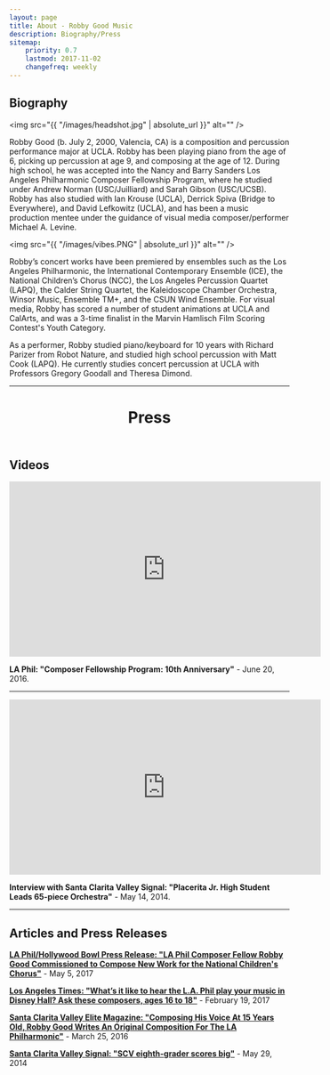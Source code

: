 ```yaml
---
layout: page
title: About - Robby Good Music
description: Biography/Press
sitemap:
    priority: 0.7
    lastmod: 2017-11-02
    changefreq: weekly
---
```

## Biography

<span class="image left"><img src="{{ "/images/headshot.jpg" | absolute_url }}" alt="" /></span>

Robby Good (b. July 2, 2000, Valencia, CA) is a composition and percussion performance major at UCLA. Robby has been playing piano from the age of 6, picking up percussion at age 9, and composing at the age of 12. During high school, he was accepted into the Nancy and Barry Sanders Los Angeles Philharmonic Composer Fellowship Program, where he studied under Andrew Norman (USC/Juilliard) and Sarah Gibson (USC/UCSB). Robby has also studied with Ian Krouse (UCLA), Derrick Spiva (Bridge to Everywhere), and David Lefkowitz (UCLA), and has been a music production mentee under the guidance of visual media composer/performer Michael A. Levine.

<span class="image right"><img src="{{ "/images/vibes.PNG" | absolute_url }}" alt="" /></span>

Robby’s concert works have been premiered by ensembles such as the Los Angeles Philharmonic, the International Contemporary Ensemble (ICE), the National Children’s Chorus (NCC), the Los Angeles Percussion Quartet (LAPQ), the Calder String Quartet, the Kaleidoscope Chamber Orchestra, Winsor Music, Ensemble TM+, and the CSUN Wind Ensemble. For visual media, Robby has scored a number of student animations at UCLA and CalArts, and was a 3-time finalist in the Marvin Hamlisch Film Scoring Contest's Youth Category.

As a performer, Robby studied piano/keyboard for 10 years with Richard Parizer from Robot Nature, and studied high school percussion with Matt Cook (LAPQ). He currently studies concert percussion at UCLA with Professors Gregory Goodall and Theresa Dimond.

<hr />

<header class="major">
	<h1>Press</h1>
</header>

## Videos

<iframe width="560" height="315" src="https://www.youtube.com/embed/0kNb3IWh834" frameborder="0" allow="accelerometer; autoplay; encrypted-media; gyroscope; picture-in-picture" allowfullscreen></iframe>

<b>LA Phil: "Composer Fellowship Program: 10th Anniversary"</b> - June 20, 2016. 

<hr />

<iframe width="560" height="315" src="https://www.youtube.com/embed/jIHh2J0rgQk" frameborder="0" allow="accelerometer; autoplay; encrypted-media; gyroscope; picture-in-picture" allowfullscreen></iframe>

<b>Interview with Santa Clarita Valley Signal: "Placerita Jr. High Student Leads 65-piece Orchestra"</b> - May 14, 2014. 

<hr />

## Articles and Press Releases

<b><a href="https://www.laphil.com/press/releases/1634">LA Phil/Hollywood Bowl Press Release: "LA Phil Composer Fellow Robby Good Commissioned to Compose New Work for the National Children's Chorus"</a></b> - May 5, 2017

<b><a href="https://www.latimes.com/entertainment/arts/la-et-cm-young-composers-la-phil-20170219-story.html">Los Angeles Times: "What’s it like to hear the L.A. Phil play your music in Disney Hall? Ask these composers, ages 16 to 18"</a></b> - February 19, 2017
    
<b><a href="https://scvelitemagazine.com/2016/03/composing-voice-15-years-old-robby-good-writes-original-composition-la-philharmonic/">Santa Clarita Valley Elite Magazine: "Composing His Voice At 15 Years Old, Robby Good Writes An Original Composition For The LA Philharmonic"</a></b> - March 25, 2016

<b><a href="http://archive.signalscv.com/archives/120662/">Santa Clarita Valley Signal: "SCV eighth-grader scores big"</a></b> - May 29, 2014
